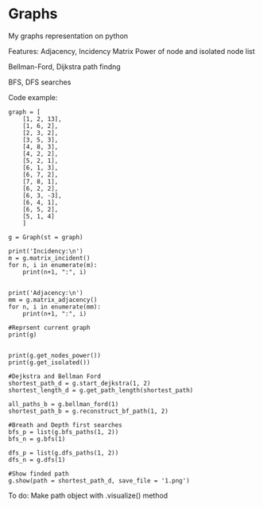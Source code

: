 # Graphs
My graphs representation on python

Features:
Adjacency, Incidency Matrix
Power of node and isolated node list

Bellman-Ford, Dijkstra path findng

BFS, DFS searches

Code example:
```
graph = [
    [1, 2, 13],
    [1, 6, 2],
    [2, 3, 2],
    [3, 5, 3],
    [4, 8, 3],
    [4, 2, 2],
    [5, 2, 1],
    [6, 1, 3],
    [6, 7, 2],
    [7, 8, 1],
    [6, 2, 2],
    [6, 3, -3],
    [6, 4, 1],
    [6, 5, 2],
    [5, 1, 4]
    ]

g = Graph(st = graph)

print('Incidency:\n')
m = g.matrix_incident()
for n, i in enumerate(m):
    print(n+1, ":", i)


print('Adjacency:\n')
mm = g.matrix_adjacency()
for n, i in enumerate(mm):
    print(n+1, ":", i)

#Reprsent current graph
print(g)


print(g.get_nodes_power())
print(g.get_isolated())

#Dejkstra and Bellman Ford
shortest_path_d = g.start_dejkstra(1, 2)
shortest_length_d = g.get_path_length(shortest_path)

all_paths_b = g.bellman_ford(1)
shortest_path_b = g.reconstruct_bf_path(1, 2)

#Breath and Depth first searches
bfs_p = list(g.bfs_paths(1, 2))
bfs_n = g.bfs(1)

dfs_p = list(g.dfs_paths(1, 2))
dfs_n = g.dfs(1)

#Show finded path
g.show(path = shortest_path_d, save_file = '1.png')
```

To do:
Make path object with .visualize() method

